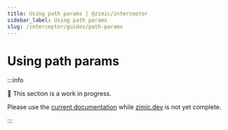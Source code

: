 ```yaml
---
title: Using path params | @zimic/interceptor
sidebar_label: Using path params
slug: /interceptor/guides/path-params
---
```


# Using path params

:::info

🚧 This section is a work in progress.

Please use the [current documentation](https://github.com/zimicjs/zimic/wiki) while [zimic.dev](/) is not yet complete.

:::
